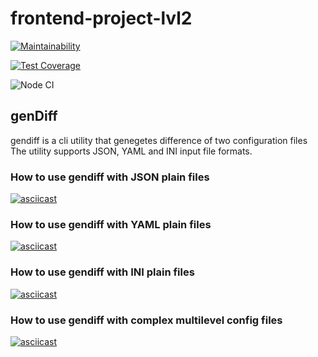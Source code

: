 # frontend-project-lvl2

[![Maintainability](https://api.codeclimate.com/v1/badges/2be91a158473133e146d/maintainability)](https://codeclimate.com/github/vbuzivskoy/frontend-project-lvl2/maintainability)

[![Test Coverage](https://api.codeclimate.com/v1/badges/2be91a158473133e146d/test_coverage)](https://codeclimate.com/github/vbuzivskoy/frontend-project-lvl2/test_coverage)

![Node CI](https://github.com/vbuzivskoy/frontend-project-lvl2/workflows/Node%20CI/badge.svg)

## genDiff

gendiff is a cli utility that genegetes difference of two configuration files
The utility supports JSON, YAML and INI input file formats.

### How to use gendiff with JSON plain files

[![asciicast](https://asciinema.org/a/AA7kuRhHxKoCg3XLrMV4QyX6l.svg)](https://asciinema.org/a/AA7kuRhHxKoCg3XLrMV4QyX6l)

### How to use gendiff with YAML plain files

[![asciicast](https://asciinema.org/a/DAyQD5yrXjTn9txLBjkcPoTc0.svg)](https://asciinema.org/a/DAyQD5yrXjTn9txLBjkcPoTc0)

### How to use gendiff with INI plain files

[![asciicast](https://asciinema.org/a/7ECPZ5f8QKZ98zYld8wY4j0Xq.svg)](https://asciinema.org/a/7ECPZ5f8QKZ98zYld8wY4j0Xq)

### How to use gendiff with complex multilevel config files

[![asciicast](https://asciinema.org/a/gYhh1Q73xE0CtD2bS5NDM5hKe.svg)](https://asciinema.org/a/gYhh1Q73xE0CtD2bS5NDM5hKe)